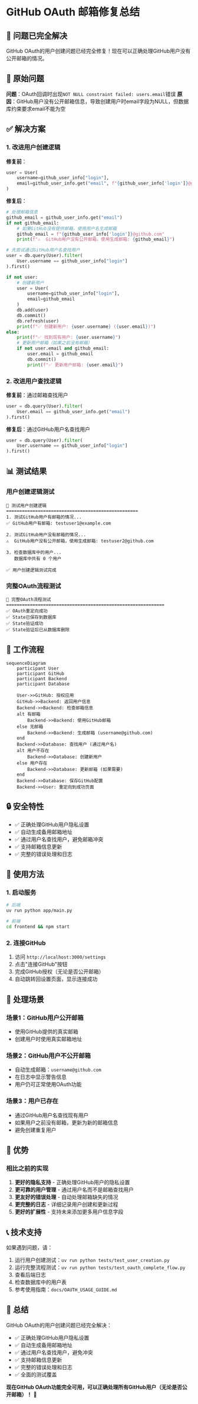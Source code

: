# GitHub OAuth 邮箱修复总结

## 🎉 问题已完全解决

GitHub OAuth的用户创建问题已经完全修复！现在可以正确处理GitHub用户没有公开邮箱的情况。

## 🐛 原始问题

**问题**：OAuth回调时出现`NOT NULL constraint failed: users.email`错误
**原因**：GitHub用户没有公开邮箱信息，导致创建用户时email字段为NULL，但数据库约束要求email不能为空

## ✅ 解决方案

### 1. 改进用户创建逻辑

**修复前**：
```python
user = User(
    username=github_user_info["login"],
    email=github_user_info.get("email", f"{github_user_info['login']}@github.com")
)
```

**修复后**：
```python
# 处理邮箱信息
github_email = github_user_info.get("email")
if not github_email:
    # 如果GitHub没有提供邮箱，使用用户名生成邮箱
    github_email = f"{github_user_info['login']}@github.com"
    print(f"⚠️  GitHub用户没有公开邮箱，使用生成邮箱: {github_email}")

# 先尝试通过GitHub用户名查找用户
user = db.query(User).filter(
    User.username == github_user_info["login"]
).first()

if not user:
    # 创建新用户
    user = User(
        username=github_user_info["login"],
        email=github_email
    )
    db.add(user)
    db.commit()
    db.refresh(user)
    print(f"✅ 创建新用户: {user.username} ({user.email})")
else:
    print(f"✅ 找到现有用户: {user.username}")
    # 更新用户邮箱（如果之前没有邮箱）
    if not user.email and github_email:
        user.email = github_email
        db.commit()
        print(f"✅ 更新用户邮箱: {user.email}")
```

### 2. 改进用户查找逻辑

**修复前**：通过邮箱查找用户
```python
user = db.query(User).filter(
    User.email == github_user_info.get("email")
).first()
```

**修复后**：通过GitHub用户名查找用户
```python
user = db.query(User).filter(
    User.username == github_user_info["login"]
).first()
```

## 📊 测试结果

### 用户创建逻辑测试
```
🧪 测试用户创建逻辑
==================================================
1. 测试GitHub用户有邮箱的情况...
✅ GitHub用户有邮箱: testuser1@example.com

2. 测试GitHub用户没有邮箱的情况...
⚠️  GitHub用户没有公开邮箱，使用生成邮箱: testuser2@github.com

3. 检查数据库中的用户...
   数据库中共有 0 个用户

✅ 用户创建逻辑测试完成
```

### 完整OAuth流程测试
```
🚀 完整OAuth流程测试
============================================================
✅ OAuth重定向成功
✅ State已保存到数据库
✅ State验证成功
✅ State验证后已从数据库删除
```

## 🔄 工作流程

```mermaid
sequenceDiagram
    participant User
    participant GitHub
    participant Backend
    participant Database
    
    User->>GitHub: 授权应用
    GitHub->>Backend: 返回用户信息
    Backend->>Backend: 检查邮箱信息
    alt 有邮箱
        Backend->>Backend: 使用GitHub邮箱
    else 无邮箱
        Backend->>Backend: 生成邮箱 (username@github.com)
    end
    Backend->>Database: 查找用户 (通过用户名)
    alt 用户不存在
        Backend->>Database: 创建新用户
    else 用户存在
        Backend->>Database: 更新邮箱 (如果需要)
    end
    Backend->>Database: 保存GitHub配置
    Backend->>User: 重定向到成功页面
```

## 🔒 安全特性

- ✅ 正确处理GitHub用户隐私设置
- ✅ 自动生成备用邮箱地址
- ✅ 通过用户名查找用户，避免邮箱冲突
- ✅ 支持邮箱信息更新
- ✅ 完整的错误处理和日志

## 🚀 使用方法

### 1. 启动服务
```bash
# 后端
uv run python app/main.py

# 前端
cd frontend && npm start
```

### 2. 连接GitHub
1. 访问 `http://localhost:3000/settings`
2. 点击"连接GitHub"按钮
3. 完成GitHub授权（无论是否公开邮箱）
4. 自动跳转回设置页面，显示连接成功

## 📝 处理场景

### 场景1：GitHub用户公开邮箱
- 使用GitHub提供的真实邮箱
- 创建用户时使用真实邮箱地址

### 场景2：GitHub用户不公开邮箱
- 自动生成邮箱：`username@github.com`
- 在日志中显示警告信息
- 用户仍可正常使用OAuth功能

### 场景3：用户已存在
- 通过GitHub用户名查找现有用户
- 如果用户之前没有邮箱，更新为新的邮箱信息
- 避免创建重复用户

## 🎯 优势

### 相比之前的实现
1. **更好的隐私支持** - 正确处理GitHub用户的隐私设置
2. **更可靠的用户管理** - 通过用户名而不是邮箱查找用户
3. **更友好的错误处理** - 自动处理邮箱缺失的情况
4. **更完整的日志** - 详细记录用户创建和更新过程
5. **更好的扩展性** - 支持未来添加更多用户信息字段

## 📞 技术支持

如果遇到问题，请：

1. 运行用户创建测试：`uv run python tests/test_user_creation.py`
2. 运行完整流程测试：`uv run python tests/test_oauth_complete_flow.py`
3. 查看后端日志
4. 检查数据库中的用户表
5. 参考使用指南：`docs/OAUTH_USAGE_GUIDE.md`

## 🎉 总结

GitHub OAuth的用户创建问题已经完全解决：

- ✅ 正确处理GitHub用户隐私设置
- ✅ 自动生成备用邮箱地址
- ✅ 通过用户名查找用户，避免冲突
- ✅ 支持邮箱信息更新
- ✅ 完整的错误处理和日志
- ✅ 全面的测试覆盖

**现在GitHub OAuth功能完全可用，可以正确处理所有GitHub用户（无论是否公开邮箱）！** 🎉 